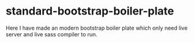 # standard-bootstrap-boiler-plate
Here I have made an modern bootstrap boiler plate which only need live server and live sass compiler to run.
